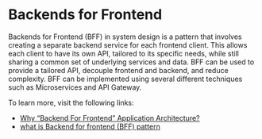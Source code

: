 # Backends for Frontend

Backends for Frontend (BFF) in system design is a pattern that involves creating a separate backend service for each frontend client. This allows each client to have its own API, tailored to its specific needs, while still sharing a common set of underlying services and data. BFF can be used to provide a tailored API, decouple frontend and backend, and reduce complexity. BFF can be implemented using several different techniques such as Microservices and API Gateway.

To learn more, visit the following links:

- [Why “Backend For Frontend” Application Architecture?](https://www.mobilelive.ca/blog/why-backend-for-frontend-application-architecture)
- [what is Backend for frontend (BFF) pattern](https://medium.com/mobilepeople/backend-for-frontend-pattern-why-you-need-to-know-it-46f94ce420b0)